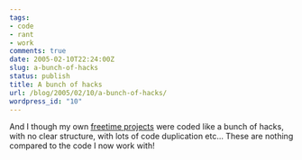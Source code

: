 ```yaml
---
tags:
- code
- rant
- work
comments: true
date: 2005-02-10T22:24:00Z
slug: a-bunch-of-hacks
status: publish
title: A bunch of hacks
url: /blog/2005/02/10/a-bunch-of-hacks/
wordpress_id: "10"
---
```


And I though my own [freetime projects](http://aras-p.info/proj.html) were coded like a bunch of hacks, with no clear structure, with lots of code duplication etc... These are nothing compared to the code I now work with!


